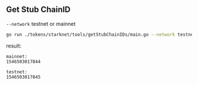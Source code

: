 
## Get Stub ChainID

`--network` 
testnet or mainnet

```bash
go run ./tokens/starknet/tools/getStubChainIDs/main.go --network testnet|mainnet
```

result:
```text
mainnet:
1546503017844

testnet:
1546503017845
```